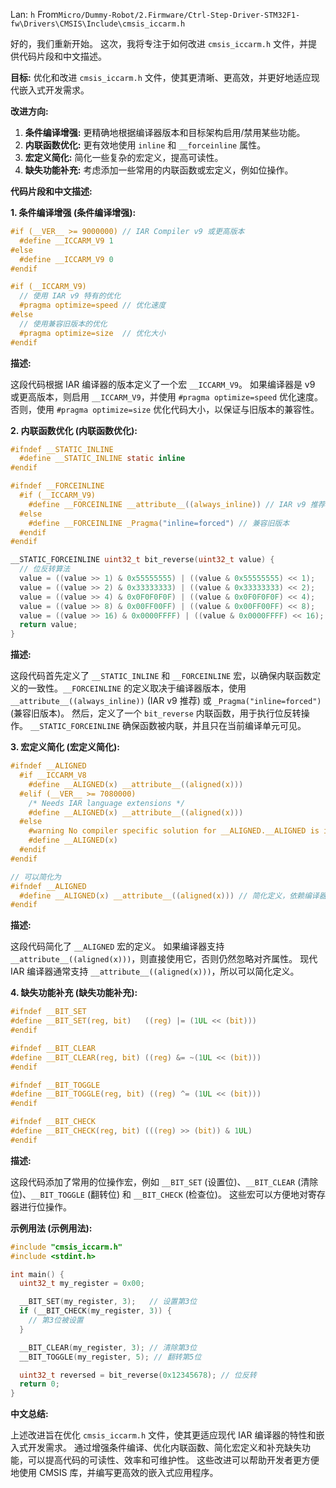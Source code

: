 Lan: `h` From`Micro/Dummy-Robot/2.Firmware/Ctrl-Step-Driver-STM32F1-fw\Drivers\CMSIS\Include\cmsis_iccarm.h`

好的，我们重新开始。 这次，我将专注于如何改进 `cmsis_iccarm.h` 文件，并提供代码片段和中文描述。

**目标:** 优化和改进 `cmsis_iccarm.h` 文件，使其更清晰、更高效，并更好地适应现代嵌入式开发需求。

**改进方向:**

1.  **条件编译增强:**  更精确地根据编译器版本和目标架构启用/禁用某些功能。
2.  **内联函数优化:**  更有效地使用 `inline` 和 `__forceinline` 属性。
3.  **宏定义简化:**  简化一些复杂的宏定义，提高可读性。
4.  **缺失功能补充:** 考虑添加一些常用的内联函数或宏定义，例如位操作。

**代码片段和中文描述:**

**1. 条件编译增强 (条件编译增强):**

```c
#if (__VER__ >= 9000000) // IAR Compiler v9 或更高版本
  #define __ICCARM_V9 1
#else
  #define __ICCARM_V9 0
#endif

#if (__ICCARM_V9)
  // 使用 IAR v9 特有的优化
  #pragma optimize=speed // 优化速度
#else
  // 使用兼容旧版本的优化
  #pragma optimize=size  // 优化大小
#endif
```

**描述:**

这段代码根据 IAR 编译器的版本定义了一个宏 `__ICCARM_V9`。 如果编译器是 v9 或更高版本，则启用 `__ICCARM_V9`，并使用 `#pragma optimize=speed` 优化速度。 否则，使用 `#pragma optimize=size` 优化代码大小，以保证与旧版本的兼容性。

**2. 内联函数优化 (内联函数优化):**

```c
#ifndef __STATIC_INLINE
  #define __STATIC_INLINE static inline
#endif

#ifndef __FORCEINLINE
  #if (__ICCARM_V9)
    #define __FORCEINLINE __attribute__((always_inline)) // IAR v9 推荐
  #else
    #define __FORCEINLINE _Pragma("inline=forced") // 兼容旧版本
  #endif
#endif

__STATIC_FORCEINLINE uint32_t bit_reverse(uint32_t value) {
  // 位反转算法
  value = ((value >> 1) & 0x55555555) | ((value & 0x55555555) << 1);
  value = ((value >> 2) & 0x33333333) | ((value & 0x33333333) << 2);
  value = ((value >> 4) & 0x0F0F0F0F) | ((value & 0x0F0F0F0F) << 4);
  value = ((value >> 8) & 0x00FF00FF) | ((value & 0x00FF00FF) << 8);
  value = ((value >> 16) & 0x0000FFFF) | ((value & 0x0000FFFF) << 16);
  return value;
}
```

**描述:**

这段代码首先定义了 `__STATIC_INLINE` 和 `__FORCEINLINE` 宏，以确保内联函数定义的一致性。`__FORCEINLINE` 的定义取决于编译器版本，使用 `__attribute__((always_inline))` (IAR v9 推荐) 或 `_Pragma("inline=forced")` (兼容旧版本)。  然后，定义了一个 `bit_reverse` 内联函数，用于执行位反转操作。  `__STATIC_FORCEINLINE` 确保函数被内联，并且只在当前编译单元可见。

**3. 宏定义简化 (宏定义简化):**

```c
#ifndef __ALIGNED
  #if __ICCARM_V8
    #define __ALIGNED(x) __attribute__((aligned(x)))
  #elif (__VER__ >= 7080000)
    /* Needs IAR language extensions */
    #define __ALIGNED(x) __attribute__((aligned(x)))
  #else
    #warning No compiler specific solution for __ALIGNED.__ALIGNED is ignored.
    #define __ALIGNED(x)
  #endif
#endif

// 可以简化为
#ifndef __ALIGNED
  #define __ALIGNED(x) __attribute__((aligned(x))) // 简化定义，依赖编译器支持
#endif
```

**描述:**

这段代码简化了 `__ALIGNED` 宏的定义。 如果编译器支持 `__attribute__((aligned(x)))`，则直接使用它，否则仍然忽略对齐属性。 现代 IAR 编译器通常支持 `__attribute__((aligned(x)))`，所以可以简化定义。

**4. 缺失功能补充 (缺失功能补充):**

```c
#ifndef __BIT_SET
#define __BIT_SET(reg, bit)   ((reg) |= (1UL << (bit)))
#endif

#ifndef __BIT_CLEAR
#define __BIT_CLEAR(reg, bit) ((reg) &= ~(1UL << (bit)))
#endif

#ifndef __BIT_TOGGLE
#define __BIT_TOGGLE(reg, bit) ((reg) ^= (1UL << (bit)))
#endif

#ifndef __BIT_CHECK
#define __BIT_CHECK(reg, bit) (((reg) >> (bit)) & 1UL)
#endif
```

**描述:**

这段代码添加了常用的位操作宏，例如 `__BIT_SET` (设置位)、`__BIT_CLEAR` (清除位)、`__BIT_TOGGLE` (翻转位) 和 `__BIT_CHECK` (检查位)。 这些宏可以方便地对寄存器进行位操作。

**示例用法 (示例用法):**

```c
#include "cmsis_iccarm.h"
#include <stdint.h>

int main() {
  uint32_t my_register = 0x00;

  __BIT_SET(my_register, 3);   // 设置第3位
  if (__BIT_CHECK(my_register, 3)) {
    // 第3位被设置
  }

  __BIT_CLEAR(my_register, 3); // 清除第3位
  __BIT_TOGGLE(my_register, 5); // 翻转第5位

  uint32_t reversed = bit_reverse(0x12345678); // 位反转
  return 0;
}
```

**中文总结:**

上述改进旨在优化 `cmsis_iccarm.h` 文件，使其更适应现代 IAR 编译器的特性和嵌入式开发需求。 通过增强条件编译、优化内联函数、简化宏定义和补充缺失功能，可以提高代码的可读性、效率和可维护性。  这些改进可以帮助开发者更方便地使用 CMSIS 库，并编写更高效的嵌入式应用程序。
